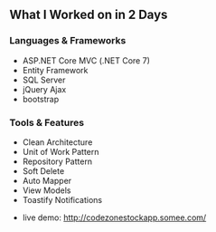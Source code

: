 ## What I Worked on in 2 Days

### Languages & Frameworks
- ASP.NET Core MVC (.NET Core 7)
- Entity Framework
- SQL Server
- jQuery Ajax
- bootstrap

### Tools & Features
- Clean Architecture
- Unit of Work Pattern
- Repository Pattern
- Soft Delete
- Auto Mapper
- View Models
- Toastify Notifications


* live demo: http://codezonestockapp.somee.com/
